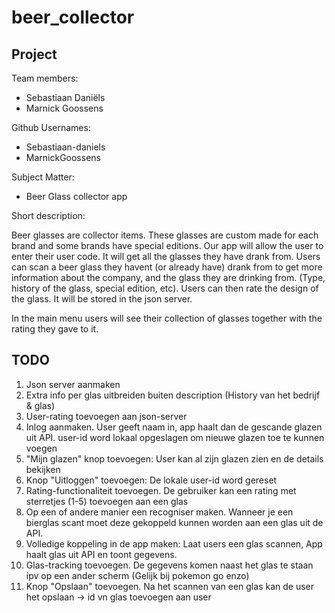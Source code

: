 # beer_collector

## Project
Team members:
- Sebastiaan Daniëls
- Marnick Goossens

Github Usernames:
- Sebastiaan-daniels
- MarnickGoossens

Subject Matter:
- Beer Glass collector app

Short description:

Beer glasses are collector items. These glasses are custom
made for each brand and some brands have special editions. Our
app will allow the user to enter their user code. It will get all the
glasses they have drank from. Users can scan a beer glass they
havent (or already have) drank from to get more information about
the company, and the glass they are drinking from. (Type, history
of the glass, special edition, etc). Users can then rate the design of
the glass. It will be stored in the json server.

In the main menu users will see their collection of glasses
together with the rating they gave to it.

## TODO

1) Json server aanmaken
2) Extra info per glas uitbreiden buiten description (History van het bedrijf & glas)
3) User-rating toevoegen aan json-server
4) Inlog aanmaken. User geeft naam in, app haalt dan de gescande glazen uit API. user-id word lokaal opgeslagen om nieuwe glazen toe te kunnen voegen
5) "Mijn glazen" knop toevoegen: User kan al zijn glazen zien en de details bekijken
6) Knop "Uitloggen" toevoegen: De lokale user-id word gereset
7) Rating-functionaliteit toevoegen. De gebruiker kan een rating met sterretjes (1-5) toevoegen aan een glas
8) Op een of andere manier een recogniser maken. Wanneer je een bierglas scant moet deze gekoppeld kunnen worden aan een glas uit de API.
9) Volledige koppeling in de app maken: Laat users een glas scannen, App haalt glas uit API en toont gegevens.
10) Glas-tracking toevoegen. De gegevens komen naast het glas te staan ipv op een ander scherm (Gelijk bij pokemon go enzo)
11) Knop "Opslaan" toevoegen. Na het scannen van een glas kan de user het opslaan -> id vn glas toevoegen aan user